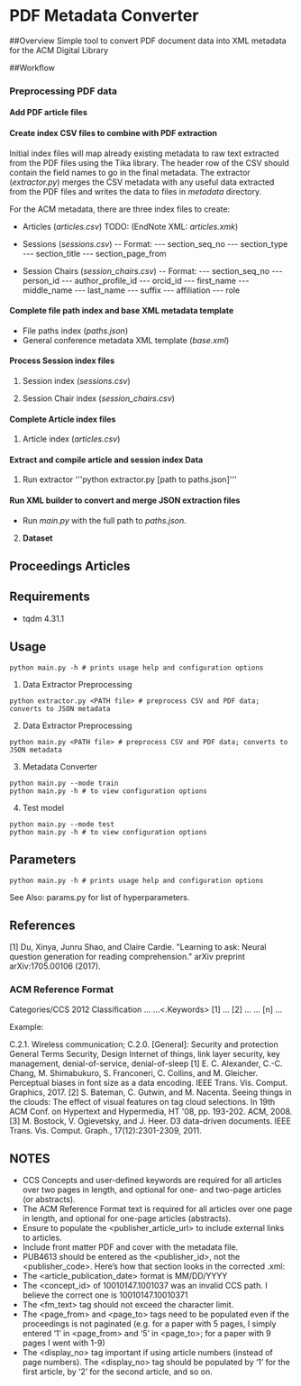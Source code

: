 # PDF Metadata Converter

##Overview
Simple tool to convert PDF document data into XML metadata for the ACM Digital Library

##Workflow

### Preprocessing PDF data

#### Add PDF article files


#### Create index CSV files to combine with PDF extraction
Initial index files will map already existing metadata to raw text extracted from
the PDF files using the Tika library. The header row of the CSV should contain the field names
to go in the final metadata. The extractor (*extractor.py*) merges the CSV metadata with
any useful data extracted from the PDF files and writes the data to files in *metadata* directory.

For the ACM metadata, there are three index files to create:
- Articles (*articles.csv*) TODO: (EndNote XML: *articles.xmk*)

- Sessions (*sessions.csv*)
-- Format:
--- section_seq_no
--- section_type
--- section_title
--- section_page_from

- Session Chairs (*session_chairs.csv*)
-- Format:
--- section_seq_no
--- person_id
--- author_profile_id
--- orcid_id
--- first_name
--- middle_name
--- last_name
--- suffix
--- affiliation
--- role

#### Complete file path index and base XML metadata template
- File paths index (*paths.json*)
- General conference metadata XML template (*base.xml*)

#### Process Session index files
1. Session index (*sessions.csv*)


2. Session Chair index (*session_chairs.csv*)


#### Complete Article index files
1. Article index (*articles.csv*)

#### Extract and compile article and session index Data
1. Run extractor '''python extractor.py [path to paths.json]'''


#### Run XML builder to convert and merge JSON extraction files
- Run *main.py* with the full path to *paths.json*.



2. **Dataset**

## Proceedings Articles



## Requirements

 - tqdm 4.31.1


## Usage

```
python main.py -h # prints usage help and configuration options
```

1. Data Extractor Preprocessing

```
python extractor.py <PATH file> # preprocess CSV and PDF data; converts to JSON metadata

```

2. Data Extractor Preprocessing

```
python main.py <PATH file> # preprocess CSV and PDF data; converts to JSON metadata
```

3. Metadata Converter

```
python main.py --mode train
python main.py -h # to view configuration options

```

4. Test model

```
python main.py --mode test
python main.py -h # to view configuration options
```

## Parameters

```
python main.py -h # prints usage help and configuration options
```

See Also: params.py for list of hyperparameters.

## References

[1] Du, Xinya, Junru Shao, and Claire Cardie. "Learning to ask: Neural question generation for reading comprehension." arXiv preprint arXiv:1705.00106 (2017).

### ACM Reference Format

<Index Terms>
	Categories/CCS 2012 Classification
</Index Terms>
<General Terms>...</General Terms>
<Keywords>...<.Keywords>
<References>
[1] ...
[2] ...
...
[n] ...
</References>

Example:

C.2.1. Wireless communication; C.2.0. [General]: Security and protection General Terms
Security, Design
Internet of things,  link layer security,  key management, denial-of-service, denial-of-sleep
[1] E. C. Alexander, C.-C. Chang, M. Shimabukuro, S. Franconeri, C. Collins, and M. Gleicher. Perceptual biases in font size as a data encoding. IEEE Trans. Vis. Comput. Graphics, 2017.
[2] S. Bateman, C. Gutwin, and M. Nacenta. Seeing things in the clouds: The effect of visual features on tag cloud selections. In 19th ACM Conf. on Hypertext and Hypermedia, HT '08, pp. 193-202. ACM, 2008.
[3] M. Bostock, V. Ogievetsky, and J. Heer. D3 data-driven documents. IEEE Trans. Vis. Comput. Graph., 17(12):2301-2309, 2011.


## NOTES

- CCS Concepts and user-defined keywords are required for all articles over two pages in length, and optional for one- and two-page articles (or abstracts).
- The ACM Reference Format text is required for all articles over one page in length, and optional for one-page articles (abstracts).
- Ensure to populate the <publisher_article_url> to include external links to articles.
- Include front matter PDF and cover with the metadata file.
- PUB4613 should be entered as the <publisher_id>, not the <publisher_code>. Here’s how that section looks in the corrected .xml:
- The <article_publication_date> format is MM/DD/YYYY
- The <concept_id> of 10010147.1001037 was an invalid CCS path. I believe the correct one is 10010147.10010371
- The <fm_text> tag should not exceed the character limit.
- The <page_from> and <page_to> tags need to be populated even if the proceedings is not paginated (e.g. for a paper with 5 pages, I simply entered ‘1’ in <page_from> and ‘5’ in <page_to>; for a paper with 9 pages I went with 1-9)
- The <display_no> tag important if using article numbers (instead of page numbers). The <display_no> tag should be populated by ‘1’ for the first article, by ‘2’ for the second article, and so on.   
